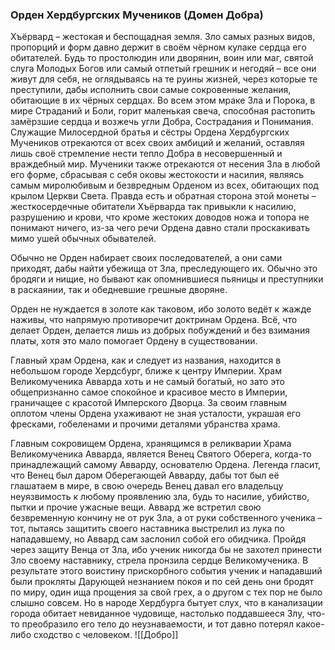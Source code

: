 ###  Орден Хердбургских Мучеников (Домен Добра)

Хъёрвард – жестокая и беспощадная земля. Зло самых разных видов, пропорций и форм давно держит в своём чёрном кулаке сердца его обитателей. Будь то простолюдин или дворянин, воин или маг, святой слуга Молодых Богов или самый отпетый грешник и негодяй – все они живут для себя, не оглядываясь на те руины жизней, через которые те преступили, дабы исполнить свои самые сокровенные желания, обитающие в их чёрных сердцах. Во всем этом мраке Зла и Порока, в мире Страданий и Боли, горит маленькая свеча, способная растопить замёрзшие сердца и возжечь угли Добра, Сострадания и Понимания. Служащие Милосердной братья и сёстры Ордена Хердбургских Мучеников отрекаются от всех своих амбиций и желаний, оставляя лишь своё стремление нести тепло Добра в несовершенный и враждебный мир. Мученики также отрекаются от несения Зла в любой его форме, сбрасывая с себя оковы жестокости и насилия, являясь самым миролюбивым и безвредным Орденом из всех, обитающих под крылом Церкви Света. Правда есть и обратная сторона этой монеты – жесткосердечные обитатели Хъёрварда так привыкли к насилию, разрушению и крови, что кроме жестоких доводов ножа и топора не понимают ничего, из-за чего речи Ордена давно стали проскакивать мимо ушей обычных обывателей.

Обычно не Орден набирает своих последователей, а они сами приходят, дабы найти убежища от Зла, преследующего их. Обычно это бродяги и нищие, но бывают как опомнившиеся пьяницы и преступники в раскаянии, так и обедневшие грешные дворяне.

Орден не нуждается в золоте как таковом, ибо золото ведёт к жажде наживы, что напрямую противоречит доктринам Ордена. Всё, что делает Орден, делается лишь из добрых побуждений и без взимания платы, хотя это мало помогает Ордену в существовании.

Главный храм Ордена, как и следует из названия, находится в небольшом городе Хердсбург, ближе к центру Империи. Храм Великомученика Авварда хоть и не самый богатый, но зато это общепризнанно самое спокойное и красивое место в Империи, граничащее с красотой Имперского Дворца. За своим главным оплотом члены Ордена ухаживают не зная усталости, украшая его фресками, гобеленами и прочими деталями убранства храма.

Главным сокровищем Ордена, хранящимся в реликварии Храма Великомученика Авварда, является Венец Святого Оберега, когда-то принадлежащий самому Авварду, основателю Ордена. Легенда гласит, что Венец был даром Оберегающей Авварду, дабы тот был её глашатаем в мире, в свою очередь Венец давал его владельцу неуязвимость к любому проявлению зла, будь то насилие, убийство, пытки и прочие ужасные вещи. Аввард же встретил свою безвременную кончину не от рук Зла, а от руки собственного ученика – тот, пытаясь защитить своего наставника выстрелил из лука по нападавшему, но Аввард сам заслонил собой его обидчика. Пройдя через защиту Венца от Зла, ибо ученик никогда бы не захотел принести Зло своему наставнику, стрела пронзила сердце Великомученика. В результате этого воистину прискорбного события ученик и нападавший были прокляты Дарующей незнанием покоя и по сей день они бродят по миру, один ища прощения за свой грех, а о другом с тех пор не было слышно совсем. Но в народе Хердбурга бытует слух, что в канализации города обитает невиданное чудовище, настолько поддавшееся Злу, что-то преобразило его тело до неузнаваемости, и тот давно потерял какое-либо сходство с человеком.
![[Добро]]